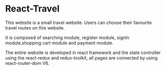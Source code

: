 # React-Travel

This website is a small travel website. Users can choose their favourite travel routes on this website.

It is composed of searching module, register module, signIn module,shopping cart module and payment module.

The entire website is developed in react framework and the state controller using the react-redux and redux-toolkit, all pages are connected by using react-router-dom V6.
